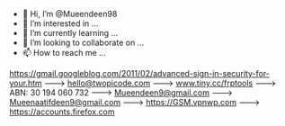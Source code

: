 - 👋 Hi, I’m @Mueendeen98
- 👀 I’m interested in ...
- 🌱 I’m currently learning ...
- 💞️ I’m looking to collaborate on ...
- 📫 How to reach me ...

<!---
Mueendeen98/Mueendeen98 is a ✨ special ✨ repository because its `README.md` (this file) appears on your GitHub profile.
You can click the Preview link to take a look at your changes.
--->
https://gmail.googleblog.com/2011/02/advanced-sign-in-security-for-your.htm
--->
hello@twopicode.com
--->
www.tiny.cc/frptools
--->
ABN: 30 194 060 732
--->
Mueendeen9@gmail.com
--->
Mueenaatifdeen9@gmail.com
--->
https://GSM.vpnwp.com
--->
https://accounts.firefox.com
